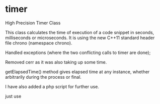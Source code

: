 timer
=====

High Precision Timer Class

This class calculates the time of execution of a code snippet in seconds, milliseconds or microseconds.                 It is using the new C++11 standard header file chrono (namespace chrono).

Handled exceptions (where the two conflicting calls to timer are done);

Removed cerr as it was also taking up some time.

getElapsedTime() method gives elapsed time at any instance, whether arbitrarily during the process or final.

I have also added a php script for further use.

just use <?php include 'timer.php' ?>
